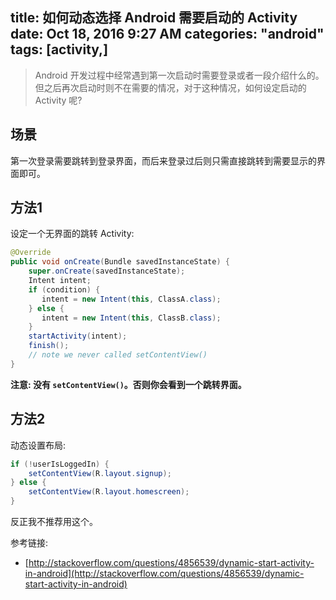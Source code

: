 title: 如何动态选择 Android 需要启动的 Activity
date: Oct 18, 2016 9:27 AM
categories: "android"
tags: [activity,]
---
> Android 开发过程中经常遇到第一次启动时需要登录或者一段介绍什么的。但之后再次启动时则不在需要的情况，对于这种情况，如何设定启动的 Activity 呢?

<!--more-->

## 场景

第一次登录需要跳转到登录界面，而后来登录过后则只需直接跳转到需要显示的界面即可。

## 方法1

设定一个无界面的跳转 Activity:

```java
@Override
public void onCreate(Bundle savedInstanceState) {
    super.onCreate(savedInstanceState);
    Intent intent;
    if (condition) {
       intent = new Intent(this, ClassA.class);
    } else {
       intent = new Intent(this, ClassB.class);
    }
    startActivity(intent);
    finish();
    // note we never called setContentView()
}
```
**注意: 没有 `setContentView()`。否则你会看到一个跳转界面。**

## 方法2

动态设置布局:

```java
if (!userIsLoggedIn) {
    setContentView(R.layout.signup);
} else {
    setContentView(R.layout.homescreen);
}
```

反正我不推荐用这个。


参考链接:

* [http://stackoverflow.com/questions/4856539/dynamic-start-activity-in-android](http://stackoverflow.com/questions/4856539/dynamic-start-activity-in-android)
